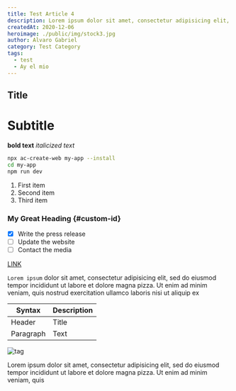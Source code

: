```yaml
---
title: Test Article 4
description: Lorem ipsum dolor sit amet, consectetur adipisicing elit, sed do eiusmod tempor sed do eiusmod tempor incididunt.
createdAt: 2020-12-06
heroimage: ./public/img/stock3.jpg
author: Alvaro Gabriel
category: Test Category
tags:
  - test
  - Ay el mio
---
```


## Title
# Subtitle
**bold text** *italicized text*

```sh
npx ac-create-web my-app --install
cd my-app
npm run dev
```

1. First item
2. Second item
3. Third item

### My Great Heading {#custom-id}

- [x] Write the press release
- [ ] Update the website
- [ ] Contact the media

[LINK](https://www.example.com)

`Lorem ipsum` dolor sit amet, consectetur adipisicing elit, sed do eiusmod tempor incididunt ut labore et dolore magna pizza. Ut enim ad minim veniam, quis nostrud exercitation ullamco laboris nisi ut aliquip ex

| Syntax | Description |
| ----------- | ----------- |
| Header | Title |
| Paragraph | Text 

![tag](./public/img/stock3.jpg)

Lorem ipsum dolor sit amet, consectetur adipisicing elit, sed do eiusmod tempor incididunt ut labore et dolore magna pizza. Ut enim ad minim veniam, quis 
